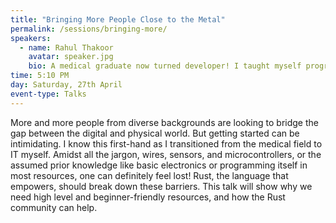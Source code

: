 ```yaml
---
title: "Bringing More People Close to the Metal"
permalink: /sessions/bringing-more/
speakers:
  - name: Rahul Thakoor
    avatar: speaker.jpg
    bio: A medical graduate now turned developer! I taught myself programming and basic electronics and discovered there were not many resources for people who come from a non-technical background and wish to learn programming. I have been finding ways to create resources for beginners who want to learn programming through physical computing.
time: 5:10 PM
day: Saturday, 27th April
event-type: Talks
---
```


More and more people from diverse backgrounds are looking to bridge the gap between the digital and physical world. But getting started can be intimidating. I know this first-hand as I transitioned from the medical field to IT myself. Amidst all the jargon, wires, sensors, and microcontrollers, or the assumed prior knowledge like basic electronics or programming itself in most resources, one can definitely feel lost! Rust, the language that empowers, should break down these barriers. This talk will show why we need high level and beginner-friendly resources, and how the Rust community can help.

